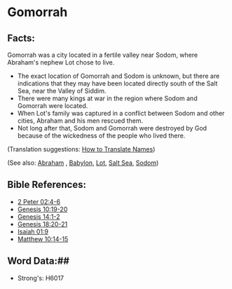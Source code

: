 # Gomorrah #

## Facts: ##

Gomorrah was a city located in a fertile valley near Sodom, where Abraham's nephew Lot chose to live.

* The exact location of Gomorrah and Sodom is unknown, but there are indications that they may have been located directly south of the Salt Sea, near the Valley of Siddim.
* There were many kings at war in the region where Sodom and Gomorrah were located.
* When Lot's family was captured in a conflict between Sodom and other cities, Abraham and his men rescued them.
* Not long after that, Sodom and Gomorrah were destroyed by God because of the wickedness of the people who lived there.

(Translation suggestions: [How to Translate Names](rc://en/ta/man/translate/translate-names))

(See also: [Abraham](../other/abraham.md) , [Babylon](../other/babylon.md), [Lot](../other/lot.md), [Salt Sea](../other/saltsea.md), [Sodom](../other/sodom.md))

## Bible References: ##

* [2 Peter 02:4-6](rc://en/tn/help/2pe/02/04)
* [Genesis 10:19-20](rc://en/tn/help/gen/10/19)
* [Genesis 14:1-2](rc://en/tn/help/gen/14/01)
* [Genesis 18:20-21](rc://en/tn/help/gen/18/20)
* [Isaiah 01:9](rc://en/tn/help/isa/01/09)
* [Matthew 10:14-15](rc://en/tn/help/mat/10/14)

## Word Data:##

* Strong's: H6017

